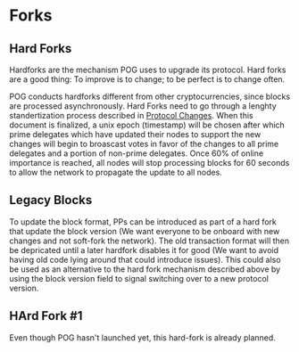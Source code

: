 # Forks

## Hard Forks

Hardforks are the mechanism POG uses to upgrade its protocol. Hard forks are a good thing: To improve is to change; to be perfect is to change often.

POG conducts hardforks different from other cryptocurrencies, since blocks are processed asynchronously.
Hard Forks need to go through a lenghty standertization process described in [Protocol Changes](./protocol-changes.md). When this document is finalized, a unix epoch (timestamp) will be chosen after which prime delegates which have updated their nodes to support the new changes will begin to broascast votes in favor of the changes to all prime delegates and a portion of non-prime delegates. Once 60% of online importance is reached, all nodes will stop processing blocks for 60 seconds to allow the network to propagate the update to all nodes.

## Legacy Blocks

To update the block format, PPs can be introduced as part of a hard fork that update the block version (We want everyone to be onboard with new changes and not soft-fork the network). The old transaction format will then be depricated until a later hardfork disables it for good (We want to avoid having old code lying around that could introduce issues). This could also be used as an alternative to the hard fork mechanism described above by using the block version field to signal switching over to a new protocol version.

## HArd Fork #1

Even though POG hasn't launched yet, this hard-fork is already planned.
